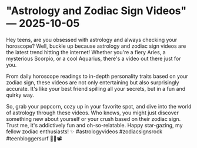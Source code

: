 # "Astrology and Zodiac Sign Videos" — 2025-10-05

Hey teens, are you obsessed with astrology and always checking your horoscope? Well, buckle up because astrology and zodiac sign videos are the latest trend hitting the internet! Whether you're a fiery Aries, a mysterious Scorpio, or a cool Aquarius, there's a video out there just for you.

From daily horoscope readings to in-depth personality traits based on your zodiac sign, these videos are not only entertaining but also surprisingly accurate. It's like your best friend spilling all your secrets, but in a fun and quirky way.

So, grab your popcorn, cozy up in your favorite spot, and dive into the world of astrology through these videos. Who knows, you might just discover something new about yourself or your crush based on their zodiac sign. Trust me, it's addictively fun and oh-so-relatable. Happy star-gazing, my fellow zodiac enthusiasts! ✨ #astrologyvideos #zodiacsignsrock #teenbloggersurf 🌟🔮📽️